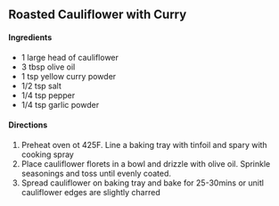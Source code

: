 ## Roasted Cauliflower with Curry

#### Ingredients

* 1 large head of cauliflower
* 3 tbsp olive oil
* 1 tsp yellow curry powder
* 1/2 tsp salt
* 1/4 tsp pepper
* 1/4 tsp garlic powder


#### Directions

1. Preheat oven ot 425F. Line a baking tray with tinfoil and spary with cooking spray
2. Place cauliflower florets in a bowl and drizzle with olive oil. Sprinkle seasonings and toss until evenly coated.
3. Spread cauliflower on baking tray and bake for 25-30mins or unitl cauliflower edges are slightly charred
